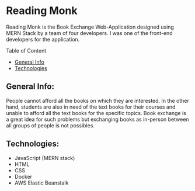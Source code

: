 # Reading Monk 
Reading Monk is the Book Exchange Web-Application designed using MERN Stack by a team of four developers. I was one of the front-end developers for the application.


Table of Content
*  [General Info](#general-info)
*  [Technologies](#technologies)


## General Info:
People cannot afford all the books on which they are interested. In the other hand, students are also in need of the text books for their courses and unable to afford all the text books for the specific topics. Book exchange is a great idea for such problems but exchanging books as in-person between all groups of people is not possibles.

## Technologies:
* JavaScript (MERN stack)
* HTML
* CSS
* Docker
* AWS Elastic Beanstalk 
